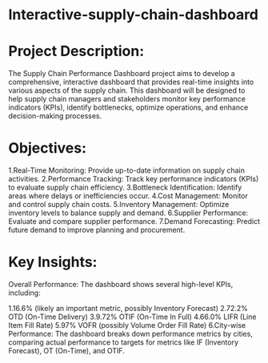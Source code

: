 # Interactive-supply-chain-dashboard
# Project Description:
The Supply Chain Performance Dashboard project aims to develop a comprehensive, interactive dashboard that provides real-time insights into various aspects of the supply chain. This dashboard will be designed to help supply chain managers and stakeholders monitor key performance indicators (KPIs), identify bottlenecks, optimize operations, and enhance decision-making processes.

# Objectives:
1.Real-Time Monitoring: Provide up-to-date information on supply chain activities. 
2.Performance Tracking: Track key performance indicators (KPIs) to evaluate supply chain efficiency. 
3.Bottleneck Identification: Identify areas where delays or inefficiencies occur. 
4.Cost Management: Monitor and control supply chain costs. 
5.Inventory Management: Optimize inventory levels to balance supply and demand. 6.Supplier Performance: Evaluate and compare supplier performance. 
7.Demand Forecasting: Predict future demand to improve planning and procurement.

# Key Insights:
Overall Performance: The dashboard shows several high-level KPIs, including:

1.16.6% (likely an important metric, possibly Inventory Forecast)
2.72.2% OTD (On-Time Delivery)
3.9.72% OTIF (On-Time In Full)
4.66.0% LIFR (Line Item Fill Rate) 
5.97% VOFR (possibly Volume Order Fill Rate) 
6.City-wise Performance: The dashboard breaks down performance metrics by cities, comparing actual performance to targets for metrics like IF (Inventory Forecast), OT (On-Time), and OTIF.
